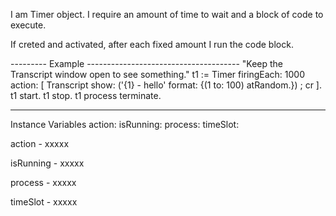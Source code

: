 I am Timer object. I require an amount of time to wait and a block of code to execute. 

If creted and activated, after each fixed amount I run the code block.

--------- Example --------------------------------------
"Keep the Transcript window open to see something."
t1 := Timer firingEach: 1000  action: [ 
	Transcript show: ('{1} - hello' format: {(1 to: 100) atRandom.})   ; cr 
	].  
t1 start.
t1 stop. 
t1 process terminate.

---------------------------------------------------------------




Instance Variables
	action:		<Object>
	isRunning:		<Object>
	process:		<Object>
	timeSlot:		<Object>

action
	- xxxxx

isRunning
	- xxxxx

process
	- xxxxx

timeSlot
	- xxxxx
